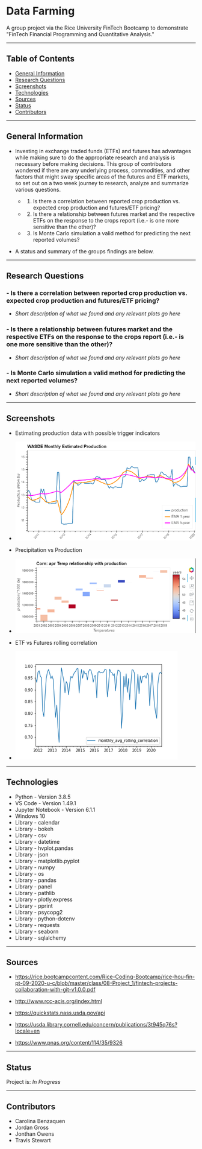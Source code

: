 # **Data Farming**
A group project via the Rice University FinTech Bootcamp to demonstrate "FinTech Financial Programming and Quantitative Analysis."

---

## **Table of Contents**
* [General Information](#general-info)
* [Research Questions](#research-questions)
* [Screenshots](#screenshots)
* [Technologies](#technologies)
* [Sources](#sources)
* [Status](#status)
* [Contributors](#contributors)

---

## **General Information**

- Investing in exchange traded funds (ETFs) and futures has advantages while making sure to do the appropriate research and analysis is necessary before making decisions.  This group of contributors wondered if there are any underlying process, commodities, and other factors that might sway specific areas of the futures and ETF markets, so set out on a two week journey to research, analyze and summarize various questions.

    - 1. Is there a correlation between reported crop production vs. expected crop production and futures/ETF pricing?

    - 2. Is there a relationship between futures market and the respective ETFs on the response to the crops report (i.e.- is one more sensitive than the other)?

    - 3. Is Monte Carlo simulation a valid method for predicting the next reported volumes?

- A status and summary of the groups findings are below.

---

## **Research Questions**

### - Is there a correlation between reported crop production vs. expected crop production and futures/ETF pricing?

- _Short description of what we found and any relevant plots go here_

### - Is there a relationship between futures market and the respective ETFs on the response to the crops report (i.e.- is one more sensitive than the other)?

- _Short description of what we found and any relevant plots go here_

### - Is Monte Carlo simulation a valid method for predicting the next reported volumes?

- _Short description of what we found and any relevant plots go here_

---

## Screenshots

* Estimating production data with possible trigger indicators

* ![Monthly WASD Moving Average Report](./images/wasde_monthly_ma.PNG)

* Precipitation vs Production

* ![Precipation vs Production](./images/corn_aprt_vs_prod.png)

* ETF vs Futures rolling correlation

* ![Precipation vs Production](./images/jg_fig_temp.png)

---

## **Technologies**

* Python - Version 3.8.5
* VS Code - Version 1.49.1
* Jupyter Notebook - Version 6.1.1
* Windows 10
* Library - calendar
* Library - bokeh
* Library - csv
* Library - datetime
* Library - hvplot.pandas
* Library - json
* Library - matplotlib.pyplot
* Library - numpy
* Library - os
* Library - pandas
* Library - panel
* Library - pathlib
* Library - plotly.express
* Library - pprint
* Library - psycopg2
* Library - python-dotenv
* Library - requests
* Library - seaborn
* Library - sqlalchemy

---

## **Sources**

- https://rice.bootcampcontent.com/Rice-Coding-Bootcamp/rice-hou-fin-pt-09-2020-u-c/blob/master/class/08-Project_1/fintech-projects-collaboration-with-git-v1.0.0.pdf

- http://www.rcc-acis.org/index.html

- https://quickstats.nass.usda.gov/api

- https://usda.library.cornell.edu/concern/publications/3t945q76s?locale=en

- https://www.pnas.org/content/114/35/9326

---

## **Status**

Project is: _In Progress_

---

## **Contributors**

- Carolina Benzaquen
- Jordan Gross
- Jonthan Owens
- Travis Stewart

